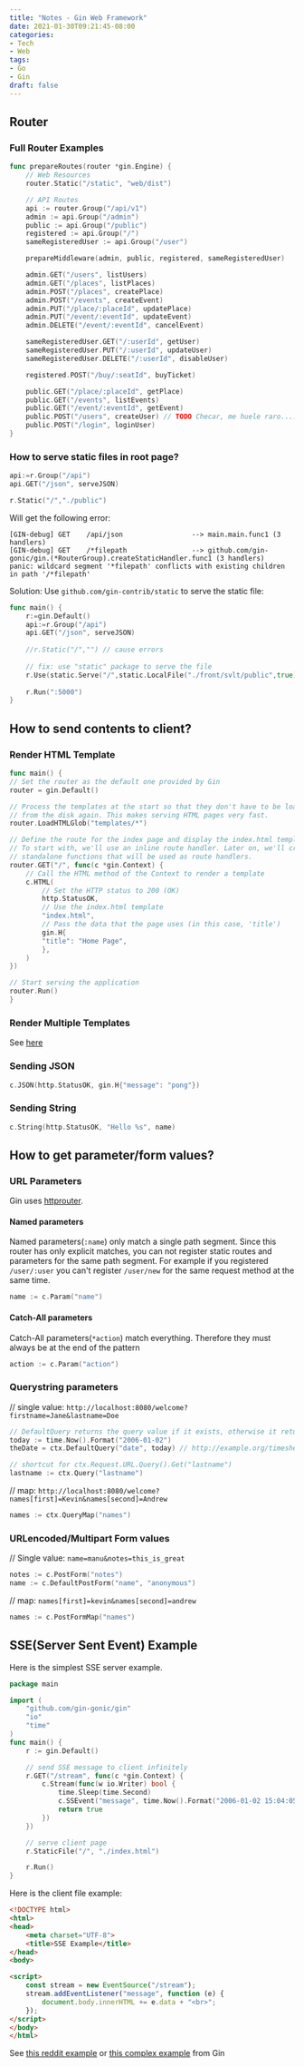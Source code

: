 ```yaml
---
title: "Notes - Gin Web Framework"
date: 2021-01-30T09:21:45-08:00
categories:
- Tech
- Web 
tags:
- Go
- Gin  
draft: false
---
```


## Router

### Full Router Examples
```go
func prepareRoutes(router *gin.Engine) {
	// Web Resources
	router.Static("/static", "web/dist")

	// API Routes
	api := router.Group("/api/v1")
	admin := api.Group("/admin")
	public := api.Group("/public")
	registered := api.Group("/")
	sameRegisteredUser := api.Group("/user")

	prepareMiddleware(admin, public, registered, sameRegisteredUser)

	admin.GET("/users", listUsers)
	admin.GET("/places", listPlaces)
	admin.POST("/places", createPlace)
	admin.POST("/events", createEvent)
	admin.PUT("/place/:placeId", updatePlace)
	admin.PUT("/event/:eventId", updateEvent)
	admin.DELETE("/event/:eventId", cancelEvent)

	sameRegisteredUser.GET("/:userId", getUser)
	sameRegisteredUser.PUT("/:userId", updateUser)
	sameRegisteredUser.DELETE("/:userId", disableUser)

	registered.POST("/buy/:seatId", buyTicket)

	public.GET("/place/:placeId", getPlace)
	public.GET("/events", listEvents)
	public.GET("/event/:eventId", getEvent)
	public.POST("/users", createUser) // TODO Checar, me huele raro......
	public.POST("/login", loginUser)
}
```

### How to serve static files in root page?
```go
api:=r.Group("/api")
api.GET("/json", serveJSON)

r.Static("/","./public")
```

Will get the following error:
```
[GIN-debug] GET    /api/json                 --> main.main.func1 (3 handlers)
[GIN-debug] GET    /*filepath                --> github.com/gin-gonic/gin.(*RouterGroup).createStaticHandler.func1 (3 handlers)
panic: wildcard segment '*filepath' conflicts with existing children in path '/*filepath'
```

Solution: Use `github.com/gin-contrib/static` to serve the static file:
```go
func main() {
    r:=gin.Default()
    api:=r.Group("/api")
    api.GET("/json", serveJSON)
    
    //r.Static("/","") // cause errors
    
    // fix: use "static" package to serve the file 
    r.Use(static.Serve("/",static.LocalFile("./front/svlt/public",true)))
    
    r.Run(":5000")
}
```

## How to send contents to client?

### Render HTML Template
```go
func main() {
// Set the router as the default one provided by Gin
router = gin.Default()

// Process the templates at the start so that they don't have to be loaded
// from the disk again. This makes serving HTML pages very fast.
router.LoadHTMLGlob("templates/*")

// Define the route for the index page and display the index.html template
// To start with, we'll use an inline route handler. Later on, we'll create
// standalone functions that will be used as route handlers.
router.GET("/", func(c *gin.Context) {
    // Call the HTML method of the Context to render a template
    c.HTML(
        // Set the HTTP status to 200 (OK)
        http.StatusOK,
        // Use the index.html template
        "index.html",
        // Pass the data that the page uses (in this case, 'title')
        gin.H{
        "title": "Home Page",
        },
    )
})

// Start serving the application
router.Run()
}
```

### Render Multiple Templates
See [here](https://gist.github.com/anhtran/9150054167b20ec62ccc)

### Sending JSON
```go
c.JSON(http.StatusOK, gin.H{"message": "pong"})
```

### Sending String
```go
c.String(http.StatusOK, "Hello %s", name)
```

## How to get parameter/form values?
### URL Parameters
Gin uses [httprouter](https://github.com/julienschmidt/httprouter).

#### Named parameters
Named parameters(`:name`) only match a single path segment.
Since this router has only explicit matches, you can not register static routes and parameters for the same path segment.
For example if you registered `/user/:user` you can't register `/user/new` for the same request method at the same time.
```go
name := c.Param("name")
```
#### Catch-All parameters
Catch-All parameters(`*action`) match everything. Therefore they must always be at the end of the pattern
```go
action := c.Param("action")
```

### Querystring parameters
// single value: `http://localhost:8080/welcome?firstname=Jane&lastname=Doe`
```go
// DefaultQuery returns the query value if it exists, otherwise it returns the defaultValue.
today := time.Now().Format("2006-01-02")
theDate = ctx.DefaultQuery("date", today) // http://example.org/timesheet?date="2021-02-01"

// shortcut for ctx.Request.URL.Query().Get("lastname")
lastname := ctx.Query("lastname")
```

// map: `http://localhost:8080/welcome?names[first]=Kevin&names[second]=Andrew`
```go
names := ctx.QueryMap("names")
```

### URLencoded/Multipart Form values
// Single value: `name=manu&notes=this_is_great`
```go
notes := c.PostForm("notes")
name := c.DefaultPostForm("name", "anonymous") 
```

// map: `names[first]=kevin&names[second]=andrew`
```go
names := c.PostFormMap("names")
```

## SSE(Server Sent Event) Example
Here is the simplest SSE server example.
```go
package main

import (
	"github.com/gin-gonic/gin"
	"io"
	"time"
)
func main() {
	r := gin.Default()

	// send SSE message to client infinitely
	r.GET("/stream", func(c *gin.Context) {
		c.Stream(func(w io.Writer) bool {
			time.Sleep(time.Second)
			c.SSEvent("message", time.Now().Format("2006-01-02 15:04:05"))
			return true
		})
	})

	// serve client page
	r.StaticFile("/", "./index.html")

	r.Run()
}
```

Here is the client file example:
```html
<!DOCTYPE html>
<html>
<head>
    <meta charset="UTF-8">
    <title>SSE Example</title>
</head>
<body>

<script>
    const stream = new EventSource("/stream");
    stream.addEventListener("message", function (e) {
        document.body.innerHTML += e.data + "<br>";
    });
</script>
</body>
</html>
```
See [this reddit example](https://stackoverflow.com/questions/63078034/server-sent-event-unexpected-behavior)
or [this complex example](https://github.com/gin-gonic/examples/tree/master/server-sent-event) from Gin